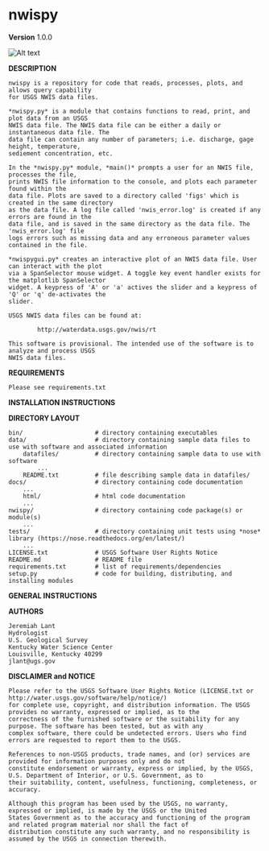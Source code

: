 nwispy
======

**Version**
1.0.0

![Alt text](https://github.com/jlant-usgs/nwispy/tree/master/docs/_static/nwispygui.png?raw=true)

**DESCRIPTION**	

	nwispy is a repository for code that reads, processes, plots, and allows query capability 
	for USGS NWIS data files.

	*nwispy.py* is a module that contains functions to read, print, and plot data from an USGS 
	NWIS data file. The NWIS data file can be either a daily or instantaneous data file. The 
	data file can contain any number of parameters; i.e. discharge, gage height, temperature, 
	sediement concentration, etc.
	
	In the *nwispy.py* module, *main()* prompts a user for an NWIS file, processes the file, 
	prints NWIS file information to the console, and plots each parameter found within the 
	data file. Plots are saved to a directory called 'figs' which is created in the same directory 
	as the data file. A log file called 'nwis_error.log' is created if any errors are found in the 
	data file, and is saved in the same directory as the data file. The 'nwis_error.log' file 
	logs errors such as missing data and any erroneous parameter values contained in the file. 
	
	*nwispygui.py* creates an interactive plot of an NWIS data file. User can interact with the plot
	via a SpanSelector mouse widget. A toggle key event handler exists for the matplotlib SpanSelector 
	widget. A keypress of 'A' or 'a' actives the slider and a keypress of 'Q' or 'q' de-activates the 
	slider.
	
	USGS NWIS data files can be found at: 
	
			http://waterdata.usgs.gov/nwis/rt

	This software is provisional. The intended use of the software is to analyze and process USGS 
	NWIS data files.

**REQUIREMENTS**

	Please see requirements.txt
	
**INSTALLATION INSTRUCTIONS**

**DIRECTORY LAYOUT**

	bin/					# directory containing executables
	data/					# directory containing sample data files to use with software and associated information
		datafiles/			# directory containing sample data to use with software
			...
		README.txt			# file describing sample data in datafiles/
	docs/					# directory containing code documentation
		...
		html/				# html code documentation
		...
	nwispy/					# directory containing code package(s) or module(s)
		...
	tests/					# directory containing unit tests using *nose* library (https://nose.readthedocs.org/en/latest/)
		...
	LICENSE.txt				# USGS Software User Rights Notice
	README.md				# README file
	requirements.txt		# list of requirements/dependencies 
	setup.py				# code for building, distributing, and installing modules
	
**GENERAL INSTRUCTIONS**
	
**AUTHORS**

	Jeremiah Lant
	Hydrologist 
	U.S. Geological Survey
	Kentucky Water Science Center
	Louisville, Kentucky 40299
	jlant@ugs.gov
	
**DISCLAIMER and NOTICE**

	Please refer to the USGS Software User Rights Notice (LICENSE.txt or http://water.usgs.gov/software/help/notice/)
	for complete use, copyright, and distribution information. The USGS provides no warranty, expressed or implied, as to the
	correctness of the furnished software or the suitability for any purpose. The software has been tested, but as with any
	complex software, there could be undetected errors. Users who find errors are requested to report them to the USGS.

	References to non-USGS products, trade names, and (or) services are provided for information purposes only and do not
	constitute endorsement or warranty, express or implied, by the USGS, U.S. Department of Interior, or U.S. Government, as to
	their suitability, content, usefulness, functioning, completeness, or accuracy.

	Although this program has been used by the USGS, no warranty, expressed or implied, is made by the USGS or the United
	States Government as to the accuracy and functioning of the program and related program material nor shall the fact of
	distribution constitute any such warranty, and no responsibility is assumed by the USGS in connection therewith.
